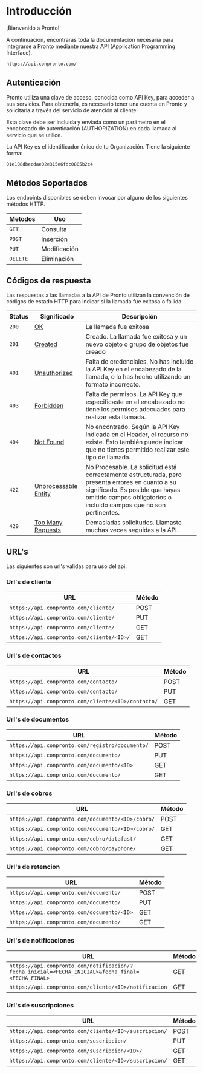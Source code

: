 # Introducción
¡Bienvenido a Pronto!

A continuación, encontrarás toda la documentación necesaria para integrarse a Pronto mediante nuestra API (Application Programming Interface).

``` html title="Url Base:"
https://api.conpronto.com/
```
## Autenticación

Pronto utiliza una clave de acceso, conocida como API Key, para acceder a sus servicios. Para obtenerla, es necesario tener una cuenta en Pronto y solicitarla a través del servicio de atención al cliente. 

Esta clave debe ser incluida y enviada como un parámetro en el encabezado de autenticación (AUTHORIZATION) en cada llamada al servicio que se utilice.

La API Key es el identificador único de tu Organización. Tiene la siguiente forma:
``` html title="API Key:"
01e108dbecdae02e315e6fdc0885b2c4
```
## Métodos Soportados

Los endpoints disponibles se deben invocar por alguno de los siguientes métodos HTTP.

| Metodos     |Uso                                 |
| ----------- | ---------------------------------- |
| `GET`       | Consulta                           |
| `POST`      | Inserción|
| `PUT`       | Modificación |
| `DELETE`    | Eliminación |

## Códigos de respuesta

Las respuestas a las llamadas a la API de Pronto utilizan la convención de códigos de estado HTTP para indicar si la llamada fue exitosa o fallida.

| Status   | Significado  | Descripción |
| ----------- | ------- | -------- 
| `200`|[OK](https://datatracker.ietf.org/doc/html/rfc7231#section-6.3.1)|La llamada fue exitosa|
| `201`|[Created](https://datatracker.ietf.org/doc/html/rfc7231#section-6.3.2)|Creado. La llamada fue exitosa y un nuevo objeto o grupo de objetos fue creado|
| `401`|[Unauthorized](https://datatracker.ietf.org/doc/html/rfc7235#section-3.1)|Falta de credenciales. No has incluido la API Key en el encabezado de la llamada, o lo has hecho utilizando un formato incorrecto.|
| `403`|[Forbidden](https://datatracker.ietf.org/doc/html/rfc7231#section-6.5.3)|Falta de permisos. La API Key que especificaste en el encabezado no tiene los permisos adecuados para realizar esta llamada.|
| `404`|[Not Found](https://datatracker.ietf.org/doc/html/rfc7231#section-6.5.4)|No encontrado. Según la API Key indicada en el Header, el recurso no existe. Esto también puede indicar que no tienes permitido realizar este tipo de llamada.|
| `422`|[Unprocessable Entity](https://datatracker.ietf.org/doc/html/rfc2518#section-10.3)|No Procesable. La solicitud está correctamente estructurada, pero presenta errores en cuanto a su significado. Es posible que hayas omitido campos obligatorios o incluido campos que no son pertinentes.|
| `429`|[Too Many Requests](https://datatracker.ietf.org/doc/html/rfc6585#section-4)|Demasiadas solicitudes. Llamaste muchas veces seguidas a la API.|

## URL's
Las siguientes son url's válidas para uso del api:

### Url's de cliente

| URL     |Método                                 |
| ----------- | ---------------------------------- |
| `https://api.conpronto.com/cliente/`| POST |
| `https://api.conpronto.com/cliente/`| PUT |
| `https://api.conpronto.com/cliente/`| GET |
| `https://api.conpronto.com/cliente/<ID>/`| GET |

### Url's de contactos

| URL     |Método                                 |
| ----------- | ---------------------------------- |
| `https://api.conpronto.com/contacto/`| POST |
| `https://api.conpronto.com/contacto/`| PUT |
| `https://api.conpronto.com/cliente/<ID>/contacto/`| GET |

### Url's de documentos

| URL     |Método                                 |
| ----------- | ---------------------------------- |
| `https://api.conpronto.com/registro/documento/`| POST |
| `https://api.conpronto.com/documento/`| PUT |
| `https://api.conpronto.com/documento/<ID>`| GET |
| `https://api.conpronto.com/documento/`| GET |

### Url's de cobros

| URL     |Método                                 |
| ----------- | ---------------------------------- |
| `https://api.conpronto.com/documento/<ID>/cobro/`| POST |
| `https://api.conpronto.com/documento/<ID>/cobro/`| GET |
| `https://api.conpronto.com/cobro/datafast/`| GET |
| `https://api.conpronto.com/cobro/payphone/`| GET |

### Url's de retencion

| URL     |Método                                 |
| ----------- | ---------------------------------- |
| `https://api.conpronto.com/documento/`| POST |
| `https://api.conpronto.com/documento/`| PUT |
| `https://api.conpronto.com/documento/<ID>`| GET |
| `https://api.conpronto.com/documento/`| GET |

### Url's de notificaciones

| URL     |Método                                 |
| ----------- | ---------------------------------- |
| `https://api.conpronto.com/notificacion/?fecha_inicial=<FECHA_INICIAL>&fecha_final=<FECHA_FINAL>`| GET |
| `https://api.conpronto.com/cliente/<ID>/notificacion`| GET |

### Url's de suscripciones

| URL     |Método                                 |
| ----------- | ---------------------------------- |
| `https://api.conpronto.com/cliente/<ID>/suscripcion/`| POST |
| `https://api.conpronto.com/suscripcion/`| PUT |
| `https://api.conpronto.com/suscripcion/<ID>/`| GET |
| `https://api.conpronto.com/cliente/<ID>/suscripcion/`| GET |